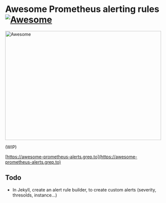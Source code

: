 # Awesome Prometheus alerting rules [![Awesome](https://cdn.rawgit.com/sindresorhus/awesome/d7305f38d29fed78fa85652e3a63e154dd8e8829/media/badge.svg)](https://github.com/sindresorhus/awesome)

<img width="500" height="350" src="assets/logo.svg" alt="Awesome">

(WIP)

[https://awesome-prometheus-alerts.grep.to](https://awesome-prometheus-alerts.grep.to)

## Todo

- In Jekyll, create an alert rule builder, to create custom alerts (severity, thresolds, instance...)
